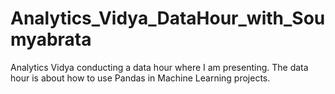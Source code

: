 # Analytics_Vidya_DataHour_with_Soumyabrata
Analytics Vidya conducting a data hour where I am presenting. The data hour is about how to use Pandas in Machine Learning projects.
